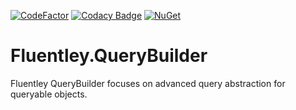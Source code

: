 [![CodeFactor](https://www.codefactor.io/repository/github/fluentley/fluentley.querybuilder/badge)](https://www.codefactor.io/repository/github/fluentley/fluentley.querybuilder) 
[![Codacy Badge](https://api.codacy.com/project/badge/Grade/77a34113980d487d9aaade0bad5e4e9e)](https://www.codacy.com/project/emre_3/Fluentley.QueryBuilder/dashboard?utm_source=github.com&amp;utm_medium=referral&amp;utm_content=fluentley/Fluentley.QueryBuilder&amp;utm_campaign=Badge_Grade_Dashboard)
[![NuGet](https://img.shields.io/nuget/v/Nuget.Core.svg)](https://www.nuget.org/packages/Fluentley.QueryBuilder/)

# Fluentley.QueryBuilder
Fluentley QueryBuilder focuses on advanced query abstraction for queryable objects.
